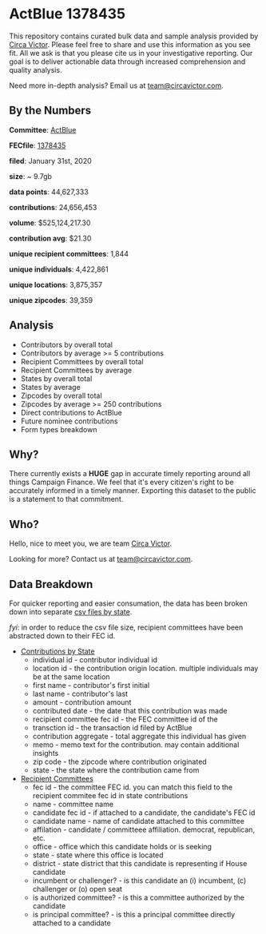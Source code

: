 # ActBlue 1378435

This repository contains curated bulk data and sample analysis provided by [Circa Victor](https://circavictor.com). Please feel free to share and use this information as you see fit. All we ask is that you please cite us in your investigative reporting. Our goal is to deliver actionable data through increased comprehension and quality analysis.

Need more in-depth analysis? Email us at [team@circavictor.com](mailto:team@circavictor.com).

## By the Numbers

**Committee**: [ActBlue](https://secure.actblue.com/)

**FECfile**: [1378435](https://www.fec.gov/data/committee/C00401224/?tab=filings)

**filed**: January 31st, 2020

**size**: ~ 9.7gb

**data points**: 44,627,333

**contributions**: 24,656,453

**volume**: $525,124,217.30

**contribution avg**: $21.30

**unique recipient committees**: 1,844

**unique individuals**: 4,422,861

**unique locations**: 3,875,357

**unique zipcodes**: 39,359

## Analysis
  * Contributors by overall total
  * Contributors by average >= 5 contributions
  * Recipient Committees by overall total
  * Recipient Committees by average
  * States by overall total
  * States by average
  * Zipcodes by overall total
  * Zipcodes by average >= 250 contributions
  * Direct contributions to ActBlue
  * Future nominee contributions
  * Form types breakdown

## Why?

There currently exists a **HUGE** gap in accurate timely reporting around all things Campaign Finance. We feel that it's every citizen's right to be accurately informed in a timely manner. Exporting this dataset to the public is a statement to that commitment.

## Who?

Hello, nice to meet you, we are team [Circa Victor](https://circavictor.com). 

Looking for more? Contact us at [team@circavictor.com](mailto:team@circavictor.com).

## Data Breakdown

For quicker reporting and easier consumation, the data has been broken down into separate [csv files by state](https://github.com/CircaVictor/actblue-analysis-1378435/tree/master/data/states).

*fyi*: in order to reduce the csv file size, recipient committees have been abstracted down to their FEC id.

* [Contributions by State](https://github.com/CircaVictor/actblue-analysis-1378435/tree/master/data/states)
  * individual id - contributor individual id
  * location id - the contribution origin location. multiple individuals may be at the same location
  * first name - contributor's first initial
  * last name - contributor's last
  * amount - contribution amount
  * contributed date - the date that this contribution was made
  * recipient committee fec id - the FEC committee id of the 
  * transction id - the transaction id filed by ActBlue
  * contribution aggregate - total aggregate this individual has given
  * memo - memo text for the contribution. may contain additional insights
  * zip code - the zipcode where contribution originated
  * state - the state where the contribution came from
* [Recipient Committees](https://github.com/CircaVictor/actblue-analysis-1378435/blob/master/data/recipient_committees.csv)
  * fec id - the committee FEC id. you can match this field to the recipient commitee fec id in state contributions
  * name - committee name
  * candidate fec id - if attached to a candidate, the candidate's FEC id
  * candidate name - name of candidate attached to this committee
  * affilation - candidate / committeee affiliation. democrat, republican, etc.
  * office - office which this candidate holds or is seeking
  * state - state where this office is located
  * district - state district that this candidate is representing if House candidate
  * incumbent or challenger? - is this candidate an (i) incumbent, (c) challenger or (o) open seat
  * is authorized committee? - is this a committee authorized by the candidate
  * is principal committee? - is this a principal committee directly attached to a candidate


